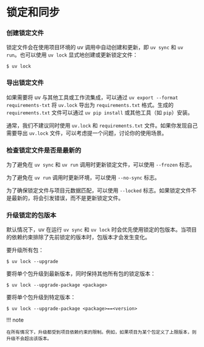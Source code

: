 # 锁定和同步

### 创建锁定文件

锁定文件会在使用项目环境的 uv 调用中自动创建和更新，即 `uv sync` 和 `uv run`。也可以使用 `uv lock` 显式地创建或更新锁定文件：

```console
$ uv lock
```

### 导出锁定文件

如果需要将 uv 与其他工具或工作流集成，可以通过 `uv export --format requirements-txt` 将 `uv.lock` 导出为 `requirements.txt` 格式。生成的 `requirements.txt` 文件可以通过 `uv pip install` 或其他工具（如 `pip`）安装。

通常，我们不建议同时使用 `uv.lock` 和 `requirements.txt` 文件。如果你发现自己需要导出 `uv.lock` 文件，可以考虑提一个问题，讨论你的使用场景。

### 检查锁定文件是否是最新的

为了避免在 `uv sync` 和 `uv run` 调用时更新锁定文件，可以使用 `--frozen` 标志。

为了避免在 `uv run` 调用时更新环境，可以使用 `--no-sync` 标志。

为了确保锁定文件与项目元数据匹配，可以使用 `--locked` 标志。如果锁定文件不是最新的，将会引发错误，而不是更新锁定文件。

### 升级锁定的包版本

默认情况下，uv 在运行 `uv sync` 和 `uv lock` 时会优先使用锁定的包版本。当项目的依赖约束排除了先前锁定的版本时，包版本才会发生变化。

要升级所有包：

```console
$ uv lock --upgrade
```

要将单个包升级到最新版本，同时保持其他所有包的锁定版本：

```console
$ uv lock --upgrade-package <package>
```

要将单个包升级到特定版本：

```console
$ uv lock --upgrade-package <package>==<version>
```

!!! note

    在所有情况下，升级都受到项目依赖约束的限制。例如，如果项目为某个包定义了上限版本，则升级不会超出该版本。